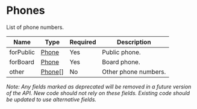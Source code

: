 # Phones

List of phone numbers.

| Name | Type | Required | Description |
| - | - | - | - |
| forPublic | [Phone](phone.md) | Yes | Public phone. |
| forBoard | [Phone](phone.md) | Yes | Board phone. |
| other | [Phone](phone.md)[] | No | Other phone numbers. |

*Note: Any fields marked as deprecated will be removed in a future version of the API. New code should not rely on these fields. Existing code should be updated to use alternative fields.*
